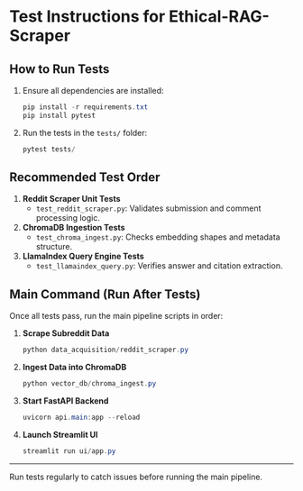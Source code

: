 # Test Instructions for Ethical-RAG-Scraper

## How to Run Tests

1. Ensure all dependencies are installed:
   ```powershell
   pip install -r requirements.txt
   pip install pytest
   ```

2. Run the tests in the `tests/` folder:
   ```powershell
   pytest tests/
   ```

## Recommended Test Order

1. **Reddit Scraper Unit Tests**
   - `test_reddit_scraper.py`: Validates submission and comment processing logic.
2. **ChromaDB Ingestion Tests**
   - `test_chroma_ingest.py`: Checks embedding shapes and metadata structure.
3. **LlamaIndex Query Engine Tests**
   - `test_llamaindex_query.py`: Verifies answer and citation extraction.

## Main Command (Run After Tests)

Once all tests pass, run the main pipeline scripts in order:

1. **Scrape Subreddit Data**
   ```powershell
   python data_acquisition/reddit_scraper.py
   ```
2. **Ingest Data into ChromaDB**
   ```powershell
   python vector_db/chroma_ingest.py
   ```
3. **Start FastAPI Backend**
   ```powershell
   uvicorn api.main:app --reload
   ```
4. **Launch Streamlit UI**
   ```powershell
   streamlit run ui/app.py
   ```

---
Run tests regularly to catch issues before running the main pipeline.
